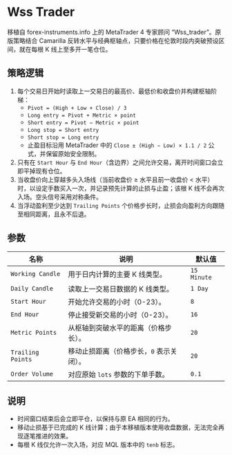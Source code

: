 # Wss Trader

移植自 forex-instruments.info 上的 MetaTrader 4 专家顾问 “Wss_trader”。原版策略结合 Camarilla 反转水平与经典枢轴点，只要价格在伦敦时段内突破预设区间，就在每根 K 线上至多开一笔仓位。

## 策略逻辑

1. 每个交易日开始时读取上一交易日的最高价、最低价和收盘价并构建枢轴阶梯：
   - `Pivot = (High + Low + Close) / 3`
   - `Long entry = Pivot + Metric × point`
   - `Short entry = Pivot − Metric × point`
   - `Long stop = Short entry`
   - `Short stop = Long entry`
   - 止盈目标沿用 MetaTrader 中的 `Close ± (High − Low) × 1.1 / 2` 公式，并保留原始安全限制。
2. 只有在 `Start Hour` 与 `End Hour`（含边界）之间允许交易，离开时间窗口会立即平掉现有仓位。
3. 当收盘价向上穿越多头入场线（当前收盘价 ≥ 水平且前一收盘价 < 水平）时，以设定手数买入一次，并记录预先计算的止损与止盈；该根 K 线不会再次入场。空头信号采用对称条件。
4. 当浮动盈利至少达到 `Trailing Points` 个价格步长时，止损会向盈利方向跟随至相同距离，且永不后退。

## 参数

| 名称 | 说明 | 默认值 |
| ---- | ---- | ------ |
| `Working Candle` | 用于日内计算的主要 K 线类型。 | `15 Minute` |
| `Daily Candle` | 读取上一交易日数据的 K 线类型。 | `1 Day` |
| `Start Hour` | 开始允许交易的小时（0-23）。 | `8` |
| `End Hour` | 停止接受新交易的小时（0-23）。 | `16` |
| `Metric Points` | 从枢轴到突破水平的距离（价格步长）。 | `20` |
| `Trailing Points` | 移动止损距离（价格步长，`0` 表示关闭）。 | `20` |
| `Order Volume` | 对应原始 `lots` 参数的下单手数。 | `0.1` |

## 说明

- 时间窗口结束后会立即平仓，以保持与原 EA 相同的行为。
- 移动止损基于已完成的 K 线计算；由于本移植版本使用收盘数据，无法完全再现逐笔推进的效果。
- 每根 K 线仅允许一次入场，对应 MQL 版本中的 `tenb` 标志。
